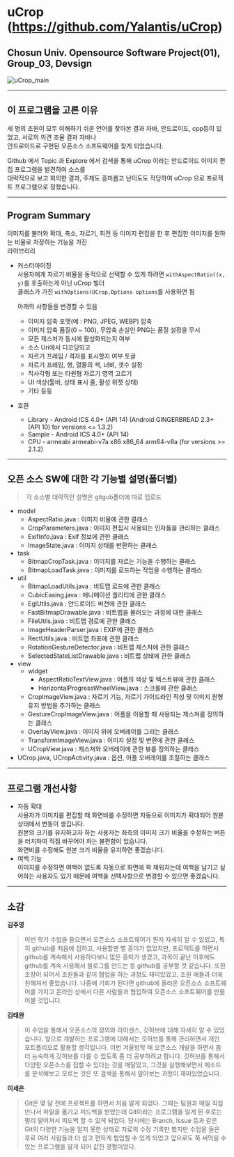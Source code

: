 uCrop (https://github.com/Yalantis/uCrop)
===========
Chosun Univ. Opensource Software Project(01), Group_03, Devsign
------------
![uCrop_main](https://github.com/Yalantis/uCrop/blob/master/preview.gif)
- - -
## 이 프로그램을 고른 이유
 세 명의 조원이 모두 이해하기 쉬운 언어를 찾아본 결과 자바, 안드로이드, cpp등이 있었고, 서로의 의견 조율 결과 자바나  
 안드로이드로 구현된 오픈소스 소프트웨어를 찾게 되었습니다.  
 
 Github 에서 Topic 과 Explore 에서 검색을 통해 uCrop 이라는 안드로이드 이미지 편집 프로그램을 발견하여 소스를  
 대략적으로 보고 회의한 결과, 주제도 흥미롭고 난이도도 적당하여 uCrop 으로 프로젝트 프로그램으로 정했습니다.
 - - -
## Program Summary
이미지를 불러와 확대, 축소, 자르기, 회전 등 이미지 편집을 한 후 편집한 이미지를 원하는 비율로 저장하는 기능을 가진   
라이브리리  
- 커스터마이징  
  사용자에게 자르기 비율을 동적으로 선택할 수 있게 하려면 `withAspectRatio((x, y)`를 호출하는게 아닌 uCrop 빌더   
  클래스가 가진 `withOptions(UCrop,Options options`를 사용하면 됨
  
  아래의 사항들을 변경할 수 있음  
  - 이미지 압축 포맷(예 : PNG, JPEG, WEBP) 압축
  - 이미지 압축 품질(0 ~ 100), 무압축 손실인 PNG는 품질 설정을 무시
  - 모든 제스처가 동시에 활성화되는지 여부
  - 소스 Uri에서 디코딩되고
  - 자르기 프레임 / 격자를 표시할지 여부 토글
  - 자르기 프레임, 행, 열들의 색, 너비, 갯수 설정
  - 직사각형 또는 타원형 자르기 영역 고르기
  - UI 색상(툴바, 상태 표시 줄, 활성 위젯 상태)
  - 기타 등등  
- 호환
  - Library - Android ICS 4.0+ (API 14) (Android GINGERBREAD 2.3+ (API 10) for versions <= 1.3.2)
  - Sample - Android ICS 4.0+ (API 14)
  - CPU - armeabi armeabi-v7a x86 x86_64 arm64-v8a (for versions >= 2.1.2)
- - -
## 오픈 소스 SW에 대한 각 기능별 설명(폴더별)
>  각 소스별 대략적인 설명은 gitgub폴더에 따로 업로드
- model
  - AspectRatio.java : 이미지 비율에 관한 클래스
  - CropParameters.java : 이미지 편집시 사용되는 인자들을 관리하는 클래스
  - ExifInfo.java : Exif 정보에 관한 클래스
  - ImageState.java : 이미지 상태를 반환하는 클래스
- task
  - BitmapCropTask.java : 이미지를 자르는 기능을 수행하는 클래스
  - BitmapLoadTask.java : 이미지를 로드하는 작업을 수행하는 클래스
- util
  - BitmapLoadUtils.java :  비트맵 로드에 관한 클래스
  - CubicEasing.java : 애니메이션 퀄리티에 관한 클래스
  - EglUtils.java : 안드로이드 버전에 관한 클래스
  - FastBitmapDrawable.java : 비트맵을 불러오는 과정에 대한 클래스
  - FileUtils.java : 비트맵 경로에 관한 클래스
  - ImageHeaderParser.java : EXIF에 관한 클래스
  - RectUtils.java : 비트맵 좌표에 관한 클래스
  - RotationGestureDetector.java : 비트맵 제스처에 관한 클래스
  - SelectedStateListDrawable.java : 비트맵 상태에 관한 클래스
- view
  - widget
    - AspectRatioTextView.java : 어플의 색상 및 텍스트뷰에 관한 클래스
    - HorizontalProgressWheelView.java : 스크롤에 관한 클래스
  - CropImageView.java : 자르기 기능, 자르기 가이드라인 작성 및 이미지 원형 유지 방법을 추가하는 클래스
  - GestureCropImageView.java : 어플을 이용할 때 사용되는 제스쳐를 정의하는 클래스
  - OverlayView.java : 이미지 위에 오버레이를 그리는 클래스
  - TransformImageView.java : 이미지 설정 및 변환에 관한 클래스
  - UCropView.java : 제스쳐와 오버레이에 관한 뷰를 정의하는 클래스
- UCrop.java, UCropActivity.java : 옵션, 어플 오버레이를 조절하는 클래스
- - -
## 프로그램 개선사항
- 자동 확대  
  사용자가 이미지를 편집할 때 화면비를 수정하면 자동으로 이미지가 확대되어 원뵨 상태에서 변동이 생깁니다.  
  원본의 크기를 유지하고자 하는 사용자는 좌측의 이미지 크기 비율을 수정하는 버튼을 터치하여 직접 바꾸어야 하는 불편함이 있습니다.  
  화면비를 수정해도 원본 크기 비율을 유지하면 좋겠습니다.
- 여백 기능  
  이미지를 수정하면 여백이 없도록 자동으로 화면에 꽉 채워지는데 여백을 남기고 싶어하는 사용자도 있기 때문에 여백을 선택사항으로 변경할 수 있으면 좋겠습니다.
- - -
## 소감

**김주영**
> 이번 학기 수업을 들으면서 오픈소스 소프트웨어가 뭔지 자세히 알 수 있었고, 특히 github를 처음에 접하고, 사용할땐 별 흥미가 없었지만, 프로젝트를 하면서 github를 계속해서 사용하다보니 많은 흥미가 생겼고, 과목이 끝난 이후에도 github를 계속 사용해서 블로그를 만드는 등 github를 공부할 것 같습니다. 또한 조장이 되어서 조원들과 같이 협업을 하는 과정도 재미있었고, 조원 애들과 더욱 친해져서 좋았습니다. 나중에 기회가 된다면 github에 올라온 오픈소스 소프트웨어를 가지고 온라인 상에서 다른 사람들과 협업하여 오픈소스 소프트웨어를 만들어볼 것입니다.

**김태완**
> 이 수업을 통해서 오픈소스의 정의와 라이센스, 깃허브에 대해 자세히 알 수 있었습니다. 앞으로 개발하는 프로그램에 대해서는 깃허브를 통해 관리하면서 개인 포트폴리오로 활용할 생각입니다. 이번 겨울방학 때 오픈소스 개발을 하면서 좀 더 능숙하게 깃허브를 다를 수 있도록 좀 더 공부하려고 합니다. 깃허브를 통해서 다양한 오픈소스를 접할 수 있다는 것을 깨달았고, 그것을 실행해보면서 메소드를 분석해보고 모르는 것은 또 검색을 통해서 알아보는 과정이 재미있었습니다.  

**이세은**
> Git은 몇 달 전에 프로젝트를 하면서 처음 알게 되었다. 그때는 팀원과 매일 직접 만나서 파일을 옮기고 피드백을 받았는데 Git이라는 프로그램을 알게 된 후로는 멀리 떨어져서 피드백 할 수 있게 되었다. 당시에는 Branch, Issue 등과 같은 Git의 다양한 기능을 알지 못한 상태로 자료의 수정 기록만 봤지만 수업을 들은 후로 여러 사람들과 더 쉽고 편하게 협업할 수 있게 되었고 앞으로도 쭉 써먹을 수 있는 프로그램을 알게 되어 값진 경험이었다.  
